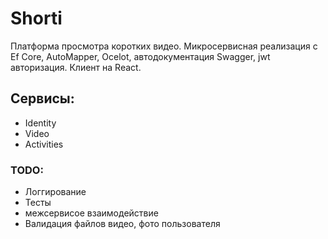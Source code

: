 # Shorti
Платформа просмотра коротких видео. Микросервисная реализация с Ef Core, AutoMapper, Ocelot, автодокументация Swagger, jwt авторизация. Клиент на React.

## Сервисы:
* Identity
* Video
* Activities

### TODO:
* Логгирование
* Тесты
* межсервисое взаимодействие
* Валидация файлов видео, фото пользователя
